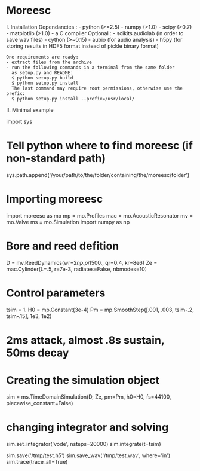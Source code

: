# Moreesc

I. Installation
    Dependancies :
    - python (>=2.5)
    - numpy (>1.0)
    - scipy (>0.7)
    - matplotlib (>1.0)
    - a C compiler
    Optional :
    - scikits.audiolab (in order to save wav files)
    - cython (>=0.15)
    - aubio (for audio analysis)
    - h5py (for storing results in HDF5 format instead of pickle binary format)
    
    One requirements are ready:
    - extract files from the archive
    - run the following commands in a terminal from the same folder 
      as setup.py and README:
      $ python setup.py build
      $ python setup.py install
      The last command may require root permissions, otherwise use the prefix:
      $ python setup.py install --prefix=/usr/local/

II. Minimal example

import sys
# Tell python where to find moreesc (if non-standard path)
sys.path.append('/your/path/to/the/folder/containing/the/moreesc/folder')
# Importing moreesc
import moreesc as mo
mp = mo.Profiles
mac = mo.AcousticResonator
mv = mo.Valve
ms = mo.Simulation
import numpy as np

# Bore and reed defition
D = mv.ReedDynamics(wr=2*np.pi*1500., qr=0.4, kr=8e6)
Ze = mac.Cylinder(L=.5, r=7e-3, radiates=False, nbmodes=10)

# Control parameters
tsim = 1.
H0 = mp.Constant(3e-4)
Pm = mp.SmoothStep([.001, .003, tsim-.2, tsim-.15], 1e3, 1e2)
# 2ms attack, almost .8s sustain, 50ms decay

# Creating the simulation object
sim = ms.TimeDomainSimulation(D, Ze, pm=Pm, h0=H0, 
    fs=44100, piecewise_constant=False)
# changing integrator and solving 
sim.set_integrator('vode', nsteps=20000)
sim.integrate(t=tsim)

sim.save('/tmp/test.h5')
sim.save_wav('/tmp/test.wav', where='in')
sim.trace(trace_all=True)
